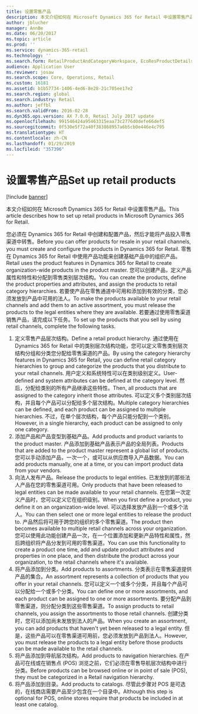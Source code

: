 ```yaml
---
title: 设置零售产品
description: 本文介绍如何在 Microsoft Dynamics 365 for Retail 中设置零售产品。
author: jblucher
manager: AnnBe
ms.date: 06/20/2017
ms.topic: article
ms.prod: ''
ms.service: dynamics-365-retail
ms.technology: ''
ms.search.form: RetailProductAndCategoryWorkspace, EcoResProductDetails
audience: Application User
ms.reviewer: josaw
ms.search.scope: Core, Operations, Retail
ms.custom: 16181
ms.assetid: b1b57734-1406-4ed6-8e28-21c705ee17e2
ms.search.region: global
ms.search.industry: Retail
ms.author: jeffbl
ms.search.validFrom: 2016-02-28
ms.dyn365.ops.version: AX 7.0.0, Retail July 2017 update
ms.openlocfilehash: 991546424a95463315eaa73c2776d0defe66def5
ms.sourcegitcommit: 0f530e5f72a40f383868957a6b5cb0e446e4c795
ms.translationtype: HT
ms.contentlocale: zh-CN
ms.lasthandoff: 01/29/2019
ms.locfileid: "357396"
---
```

# <a name="set-up-retail-products"></a><span data-ttu-id="b9c28-103">设置零售产品</span><span class="sxs-lookup"><span data-stu-id="b9c28-103">Set up retail products</span></span>

[!include [banner](includes/banner.md)]

<span data-ttu-id="b9c28-104">本文介绍如何在 Microsoft Dynamics 365 for Retail 中设置零售产品。</span><span class="sxs-lookup"><span data-stu-id="b9c28-104">This article describes how to set up retail products in Microsoft Dynamics 365 for Retail.</span></span>

<span data-ttu-id="b9c28-105">您必须在 Dynamics 365 for Retail 中创建和配置产品，然后才能将产品投入零售渠道中转售。</span><span class="sxs-lookup"><span data-stu-id="b9c28-105">Before you can offer products for resale in your retail channels, you must create and configure the products in Dynamics 365 for Retail.</span></span> <span data-ttu-id="b9c28-106">零售在 Dynamics 365 for Retail 中使用产品功能来创建基础产品中的组织产品。</span><span class="sxs-lookup"><span data-stu-id="b9c28-106">Retail uses the product features in Dynamics 365 for Retail to create organization-wide products in the product master.</span></span> <span data-ttu-id="b9c28-107">您可以创建产品，定义产品属性和特性和分配到零售类别层次结构。</span><span class="sxs-lookup"><span data-stu-id="b9c28-107">You can create the products, define the product properties and attributes, and assign the products to retail category hierarchies.</span></span> <span data-ttu-id="b9c28-108">若要使产品在零售通道中可用和添加到有效的分类，您必须发放到产品中可用的法人。</span><span class="sxs-lookup"><span data-stu-id="b9c28-108">To make the products available to your retail channels and add them to an active assortment, you must release the products to the legal entities where they are available.</span></span> <span data-ttu-id="b9c28-109">若要通过使用零售渠道销售产品，请完成以下任务。</span><span class="sxs-lookup"><span data-stu-id="b9c28-109">To set up the products that you sell by using retail channels, complete the following tasks.</span></span>

1. <span data-ttu-id="b9c28-110">定义零售产品层次结构。</span><span class="sxs-lookup"><span data-stu-id="b9c28-110">Define a retail product hierarchy.</span></span> <span data-ttu-id="b9c28-111">通过使用在 Dynamics 365 for Retail 中的类别层次结构功能，您可以定义零售类别层次结构分组和分类您分配给零售渠道的产品。</span><span class="sxs-lookup"><span data-stu-id="b9c28-111">By using the category hierarchy features in Dynamics 365 for Retail, you can define retail category hierarchies to group and categorize the products that you distribute to your retail channels.</span></span> <span data-ttu-id="b9c28-112">用户定义和系统特性可以在类别级别定义。</span><span class="sxs-lookup"><span data-stu-id="b9c28-112">User-defined and system attributes can be defined at the category level.</span></span> <span data-ttu-id="b9c28-113">然后，分配给类别的所有产品继承这些特性。</span><span class="sxs-lookup"><span data-stu-id="b9c28-113">Then, all products that are assigned to the category inherit those attributes.</span></span> <span data-ttu-id="b9c28-114">可以定义多个类别层次结构，并且每个产品可以分配给多个层次结构。</span><span class="sxs-lookup"><span data-stu-id="b9c28-114">Multiple category hierarchies can be defined, and each product can be assigned to multiple hierarchies.</span></span> <span data-ttu-id="b9c28-115">不过，在单个层次结构，每个产品只能分配到一个类别。</span><span class="sxs-lookup"><span data-stu-id="b9c28-115">However, in a single hierarchy, each product can be assigned to only one category.</span></span>
2. <span data-ttu-id="b9c28-116">添加产品和产品变型到基础产品。</span><span class="sxs-lookup"><span data-stu-id="b9c28-116">Add products and product variants to the product master.</span></span> <span data-ttu-id="b9c28-117">产品添加到基础产品表示产品的全局列表。</span><span class="sxs-lookup"><span data-stu-id="b9c28-117">Products that are added to the product master represent a global list of products.</span></span> <span data-ttu-id="b9c28-118">您可以手动添加产品，一次一个，或可以从供应商导入产品数据。</span><span class="sxs-lookup"><span data-stu-id="b9c28-118">You can add products manually, one at a time, or you can import product data from your vendors.</span></span>
3. <span data-ttu-id="b9c28-119">向法人发布产品。</span><span class="sxs-lookup"><span data-stu-id="b9c28-119">Release the products to legal entities.</span></span> <span data-ttu-id="b9c28-120">已发放到的那些法人产品在您的零售渠道可用。</span><span class="sxs-lookup"><span data-stu-id="b9c28-120">Only products that have been released to legal entities can be made available to your retail channels.</span></span> <span data-ttu-id="b9c28-121">在您第一次定义产品时，您可以定义它在组织级别。</span><span class="sxs-lookup"><span data-stu-id="b9c28-121">When you first define a product, you define it on an organization-wide level.</span></span> <span data-ttu-id="b9c28-122">可以选择发放产品到一个或多个法人。</span><span class="sxs-lookup"><span data-stu-id="b9c28-122">You can then select one or more legal entities to release the product to.</span></span> <span data-ttu-id="b9c28-123">产品然后将可用于跨您的组织的多个零售渠道。</span><span class="sxs-lookup"><span data-stu-id="b9c28-123">The product then becomes available to multiple retail channels across your organization.</span></span> <span data-ttu-id="b9c28-124">您可以使用此功能创建产品一次，在一个位置添加和更新产品特性和属性，然后跨组织将产品分发到可用的零售渠道。</span><span class="sxs-lookup"><span data-stu-id="b9c28-124">You can use this functionality to create a product one time, add and update product attributes and properties in one place, and then distribute the product across your organization, to the retail channels where it's available.</span></span>
4. <span data-ttu-id="b9c28-125">将产品添加到分类。</span><span class="sxs-lookup"><span data-stu-id="b9c28-125">Add products to assortments.</span></span> <span data-ttu-id="b9c28-126">分类表示在零售渠道提供产品的集合。</span><span class="sxs-lookup"><span data-stu-id="b9c28-126">An assortment represents a collection of products that you offer in your retail channels.</span></span> <span data-ttu-id="b9c28-127">您可以定义一个或多个分类，并且每个产品可以分配给一个或多个分类。</span><span class="sxs-lookup"><span data-stu-id="b9c28-127">You can define one or more assortments, and each product can be assigned to one or more assortments.</span></span> <span data-ttu-id="b9c28-128">要分配产品到零售渠道，则分配分类到这些零售渠道。</span><span class="sxs-lookup"><span data-stu-id="b9c28-128">To assign products to retail channels, you assign the assortments to those retail channels.</span></span> <span data-ttu-id="b9c28-129">创建分类时，您可以添加尚未发放到法人的产品。</span><span class="sxs-lookup"><span data-stu-id="b9c28-129">When you create an assortment, you can add products that haven't yet been released to a legal entity.</span></span> <span data-ttu-id="b9c28-130">但是，这些产品可以在零售渠道可用前，您必须发放到产品到法人。</span><span class="sxs-lookup"><span data-stu-id="b9c28-130">However, you must release the products to a legal entity before those products can be made available to the retail channels.</span></span>
5. <span data-ttu-id="b9c28-131">将产品添加到导航层次结构。</span><span class="sxs-lookup"><span data-stu-id="b9c28-131">Add products to navigation hierarchies.</span></span> <span data-ttu-id="b9c28-132">在产品可在线或在销售点 (POS) 浏览之前，它们必须在零售导航层次结构中进行分类。</span><span class="sxs-lookup"><span data-stu-id="b9c28-132">Before products can be browsed online or in point of sale (POS), they must be categorized in a Retail navigation hierarchy.</span></span>
6. <span data-ttu-id="b9c28-133">将产品添加到目录。</span><span class="sxs-lookup"><span data-stu-id="b9c28-133">Add products to catalogs.</span></span> <span data-ttu-id="b9c28-134">尽管此步骤对 POS 是可选的，在线商店需要产品至少包含在一个目录中。</span><span class="sxs-lookup"><span data-stu-id="b9c28-134">Although this step is optional for POS, online stores require that products be included in at least one catalog.</span></span>
